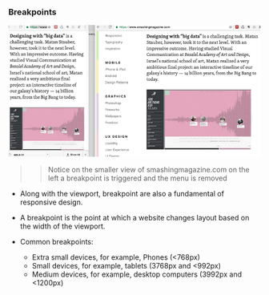 ### Breakpoints 

![](assets/responsive_layout.png)
>> Notice on the smaller view of smashingmagazine.com on the left a breakpoint is triggered and the menu is removed

* Along with the viewport, breakpoint are also a fundamental of responsive design. 

* A breakpoint is the point at which a website changes layout based on the width of the viewport. 

* Common breakpoints:
  - Extra small devices, for example, Phones (<768px)
  - Small devices, for example, tablets (3768px and <992px)
  -  Medium devices, for example, desktop computers (3992px and <1200px)